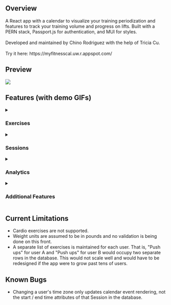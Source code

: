 <h2> Overview </h2>
A React app with a calendar to visualize your training periodization and features to track your training volume and progress on lifts. Built with a PERN stack, Passport.js for authentication, and MUI for styles. </br> </br>
Developed and maintained by Chino Rodriguez with the help of Tricia Cu. </br> </br>
Try it here: https://myfitnesscal.uw.r.appspot.com/

<h2> Preview </h2>
<img src="https://user-images.githubusercontent.com/106716130/199653581-8cc5e829-e8b7-4ad0-9423-894b3a58f078.png"/>

<h2> Features (with demo GIFs)</h2>

<details>
<summary>
<h3> Exercises </h3>
</summary>
  
  <h4> Suggested Exercises </h4>
  On your first login, a popup will appear containing suggested exercises to add to your list. You can see which exercises you've selected in a sub-popup   that also allows you to un-select exercises. The list of suggested exercises can also be accessed from the Exercises page.
  <img src="https://user-images.githubusercontent.com/106716130/199435951-3d76c90e-2e0e-4d64-b45c-cf833d36e2e9.GIF" />
  
  <h4> Add Exercise </h4>
  Add an exercise to your list. Attempting to add a duplicate exercise results in an error.
  <img src="https://user-images.githubusercontent.com/106716130/199436024-d565e220-93d4-4b70-af75-8398ef9f57d9.GIF" />
  
  <h4> Delete Exercise </h4>
  Delete an exercise from your list. </br>
  <img src="https://user-images.githubusercontent.com/106716130/199436042-ac79b38d-2997-4c39-95ee-8908bac6ed25.GIF" />

</details>


<details>
    <summary>
<h3> Sessions </h3>
      </summary>

  <h4> Add Session </h4>
    <img src="https://user-images.githubusercontent.com/106716130/199436285-18a28c7a-6a20-4f91-8bc5-381698ec0cb5.GIF" />
  
  <h4> Edit Session </h4>
    <img src="https://user-images.githubusercontent.com/106716130/199436290-b8f62674-6a63-4ed0-b2f8-2fd2f881fa65.GIF" />
  
  <h4> Delete Session </h4>
    <img src="https://user-images.githubusercontent.com/106716130/199436324-7e271e9d-fe0c-4523-8e5a-4ea20cd36482.GIF"/>

  <h4> Add Sets to Session </h4>
      <img src="https://user-images.githubusercontent.com/106716130/199436358-9d3e0898-7085-4559-9aba-6cf2739749b1.GIF" />

  <h4> Delete Sets from Session </h4>
    <img src="https://user-images.githubusercontent.com/106716130/199436368-d3750582-f37e-44a1-9ddc-2b04dd78b927.GIF" />
  
</details>

    
<details>
  <summary>
<h3> Analytics </h3>
    </summary>

   <h4> Volume Counter </h4>
    Returns the number of sets performed for the chosen muscle group within the given date range. Also includes a breakdown of exercises (per muscle            group) as well as extra statistics like maximum weight and average reps per set.
          <img src="https://user-images.githubusercontent.com/106716130/199436244-17bde4de-f1d4-465a-b0d7-c17280dbdf8e.GIF"/>


  <h4> Progress Tracker </h4>
  Returns all the sets performed for the chosen exercise within the given date range, grouped by session and sorted by date in descending order, such       that the most recent session is shown first. </br>
    <img src="https://user-images.githubusercontent.com/106716130/199436257-a1f2ded7-e078-405f-bdca-124d93ca5b49.GIF" />

  </details>

<details>
  <summary>
<h3> Additional Features </h3>
    </summary>
    
  <h4> Password strength requirements </h4>
    In this example, the password lacks an uppercase letter, hence the error.
    <img src="https://user-images.githubusercontent.com/106716130/199437569-4dd5052f-e966-4e31-abc3-7ffb4c9af214.gif"/>


  <h4> Toggle dark / light theme </h4>
      <img src="https://user-images.githubusercontent.com/106716130/199437517-117859a4-00a5-4dfb-9979-066eb0ce917e.gif" />

  <h4> Time zone support </h4>
      So that calendar events (sessions) display on the calendar at the correct time. In this example, changing the user's time zone from Pacific to Eastern Time results in the session being rendered on the calendar three hours later.
            <img src="https://user-images.githubusercontent.com/106716130/199437363-bfa3cc23-66cb-48d5-bf87-23db93148c76.gif" />
  <h4> Deactivate account </h4>
  The error "user does not exist" is proof that the user "demo" was deleted.
      <img src="https://user-images.githubusercontent.com/106716130/199437335-590b55ff-9d63-44f6-95e2-74eed0d38997.gif" />

  </details>
  
  <h2> Current Limitations </h2>
  <ul>
  <li>
  Cardio exercises are not supported.
  </li>
  <li>
  Weight units are assumed to be in pounds and no validation is being done on this front.
  </li>
  <li>
  A separate list of exercises is maintained for each user. That is, "Push ups" for user A and "Push ups" for user B would occupy two separate rows in the database. This would not scale well and would have to be redesigned if the app were to grow past tens of users.
  </li>
  </ul>

<h2> Known Bugs </h2>
  <ul>
        <li> Changing a user's time zone only updates calendar event rendering, not the start / end time attributes of that Session in the database.</li>
  </ul>
    
